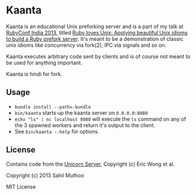# Kaanta

Kaanta is an educational Unix preforking server and is a part of my talk at [RubyConf India 2013](http://rubyconfindia.org/2013/), titled [Ruby loves Unix: Applying beautiful Unix idioms to build a Ruby prefork server](http://lanyrd.com/2013/rubyconfindia/schdhk/). It's meant to be a demonstration of classic unix idioms like concurrency via fork(2), IPC via signals and so on.

Kaanta executes arbitrary code sent by clients and is of course not meant to be used for anything important.

Kaanta is hindi for fork.

## Usage
- `bundle install --path=.bundle`
- `bin/kaanta` starts up the kaanta server on `0.0.0.0:8080`
- `echo "ls" | nc localhost 8080` will execute the `ls` command on any of the 3 spawned workers and return it's output to the client.
- See `bin/kaanta --help` for options.

## License

Contains code from the [Unicorn Server](http://unicorn.bogomips.org/ "Unicorn Server"), Copyright (c) Eric Wong et al.

Copyright (c) 2013 Sahil Muthoo

MIT License